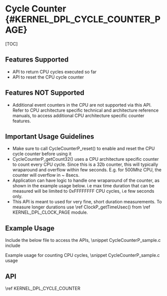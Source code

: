 # Cycle Counter {#KERNEL_DPL_CYCLE_COUNTER_PAGE}

[TOC]

## Features Supported

- API to return CPU cycles executed so far
- API to reset the CPU cycle counter

## Features NOT Supported

- Additional event counters in the CPU are not supported via this API. 
  Refer to CPU architecture specific technical and architecture reference manuals, to access additional CPU architecture specific counter features.

## Important Usage Guidelines

- Make sure to call CycleCounterP_reset() to enable and reset the CPU cycle counter before using it
- CycleCounterP_getCount32() uses a CPU architecture specific counter to count every CPU cycle.
  Since this is a 32b counter, this will typically wraparound and overflow within few seconds.
  E.g. for 500Mhz CPU, the counter will overflow in ~ 8secs.
- Application can have logic to handle one wraparound of the counter, as shown in the example usage below.
  i.e max time duration that can be measured will be limited to 0xFFFFFFFF CPU  cycles, i.e few seconds only.
- This API is meant to used for very fine, short duration measurements. To measure longer durations
  use \ref ClockP_getTimeUsec() from \ref KERNEL_DPL_CLOCK_PAGE module.

## Example Usage

Include the below file to access the APIs,
\snippet CycleCounterP_sample.c include

Example usage for counting CPU cycles,
\snippet CycleCounterP_sample.c usage

## API

\ref KERNEL_DPL_CYCLE_COUNTER
